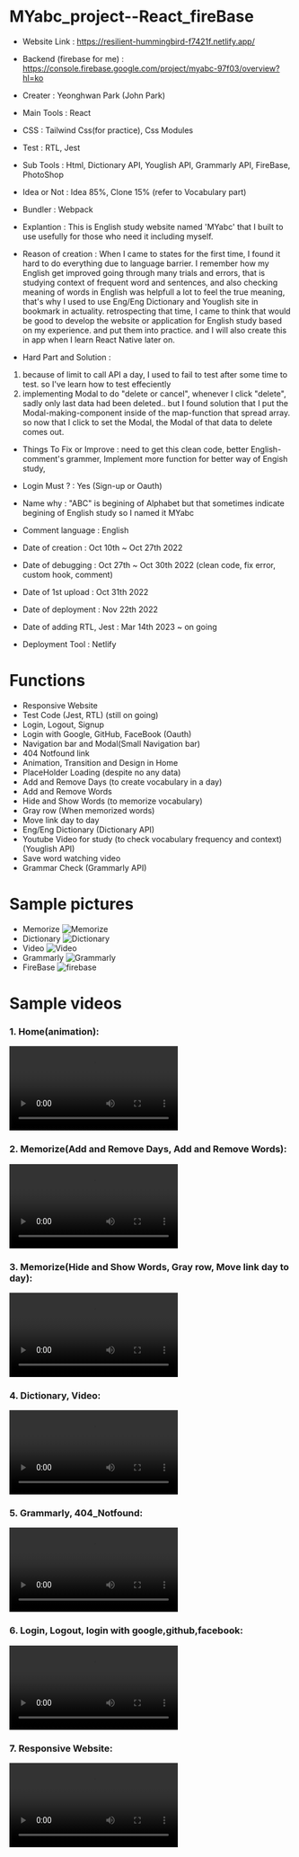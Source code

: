 # MYabc_project--React_fireBase

- Website Link : https://resilient-hummingbird-f7421f.netlify.app/
- Backend (firebase for me) : https://console.firebase.google.com/project/myabc-97f03/overview?hl=ko

- Creater : Yeonghwan Park (John Park)
- Main Tools : React
- CSS : Tailwind Css(for practice), Css Modules
- Test : RTL, Jest
- Sub Tools : Html, Dictionary API, Youglish API, Grammarly API, FireBase, PhotoShop
- Idea or Not : Idea 85%, Clone 15% (refer to Vocabulary part)
- Bundler : Webpack
- Explantion :
  This is English study website named 'MYabc' that I built to use usefully for those who need it including myself.
- Reason of creation :
  When I came to states for the first time, I found it hard to do everything due to language barrier.
  I remember how my English get improved going through many trials and errors, that is studying context of frequent word and sentences,
  and also checking meaning of words in English was helpfull a lot to feel the true meaning,
  that's why I used to use Eng/Eng Dictionary and Youglish site in bookmark in actuality.
  retrospecting that time, I came to think that would be good to develop the website or application for English study based on my experience.
  and put them into practice. and I will also create this in app when I learn React Native later on.
- Hard Part and Solution :

1. because of limit to call API a day, I used to fail to test after some time to test. so I've learn how to test effeciently
2. implementing Modal to do "delete or cancel", whenever I click "delete", sadly only last data had been deleted.. but I found solution that I put the Modal-making-component inside of the map-function that spread array. so now that I click to set the Modal, the Modal of that data to delete comes out.

- Things To Fix or Improve : need to get this clean code, better English-comment's grammer, Implement more function for better way of Engish study,
- Login Must ? : Yes (Sign-up or Oauth)
- Name why : "ABC" is begining of Alphabet but that sometimes indicate begining of English study so I named it MYabc

- Comment language : English

- Date of creation : Oct 10th ~ Oct 27th 2022
- Date of debugging : Oct 27th ~ Oct 30th 2022 (clean code, fix error, custom hook, comment)
- Date of 1st upload : Oct 31th 2022
- Date of deployment : Nov 22th 2022
- Date of adding RTL, Jest : Mar 14th 2023 ~ on going
- Deployment Tool : Netlify

# Functions

- Responsive Website
- Test Code (Jest, RTL) (still on going)
- Login, Logout, Signup
- Login with Google, GitHub, FaceBook (Oauth)
- Navigation bar and Modal(Small Navigation bar)
- 404 Notfound link
- Animation, Transition and Design in Home
- PlaceHolder Loading (despite no any data)
- Add and Remove Days (to create vocabulary in a day)
- Add and Remove Words
- Hide and Show Words (to memorize vocabulary)
- Gray row (When memorized words)
- Move link day to day
- Eng/Eng Dictionary (Dictionary API)
- Youtube Video for study (to check vocabulary frequency and context) (Youglish API)
- Save word watching video
- Grammar Check (Grammarly API)

# Sample pictures

- Memorize
  ![Memorize](https://user-images.githubusercontent.com/106279616/199054212-1bd8130e-eea3-464c-a9c7-da1cda89983f.png)
- Dictionary
  ![Dictionary](https://user-images.githubusercontent.com/106279616/199054242-e7c3554e-a9b0-4a60-b113-b24017c0c362.png)
- Video
  ![Video](https://user-images.githubusercontent.com/106279616/199054266-3fd627b8-f399-47ab-9b14-1deb5df008f6.png)
- Grammarly
  ![Grammarly](https://user-images.githubusercontent.com/106279616/199054283-a6dfca30-ce8d-4cd6-babc-0eed9f2385ee.png)
- FireBase
  ![firebase](https://user-images.githubusercontent.com/106279616/199058144-14c6f042-3f23-4962-8616-5ba56c891354.jpg)

# Sample videos

<h3> 1. Home(animation): </h3>
<video src="https://user-images.githubusercontent.com/106279616/199087744-cd8b906d-ba6b-428e-8883-91c2e21b4265.mp4"></video>
<h3> 2. Memorize(Add and Remove Days, Add and Remove Words): </h3>
<video src="https://user-images.githubusercontent.com/106279616/199088027-eb52e16f-ce96-494d-88b2-f9147a9da9ca.mp4"></video>
<h3> 3. Memorize(Hide and Show Words, Gray row, Move link day to day): </h3>
<video src="https://user-images.githubusercontent.com/106279616/199088111-e918ee2c-9519-4da1-9b67-410800fd6096.mp4"></video>
<h3> 4. Dictionary, Video: </h3>
<video src="https://user-images.githubusercontent.com/106279616/199088254-461b05ad-fa3b-4fca-b823-797412cdb5c0.mp4"></video>
<h3> 5. Grammarly, 404_Notfound: </h3>
<video src="https://user-images.githubusercontent.com/106279616/199088297-e9049d25-520a-46d0-a640-0248ff0ca84f.mp4"></video>
<h3> 6. Login, Logout, login with google,github,facebook: </h3>
<video src="https://user-images.githubusercontent.com/106279616/199088453-87a07fe3-7c62-4490-b6f6-faa98385ad9c.mp4"></video>
<h3> 7. Responsive Website: </h3>
<video src="https://user-images.githubusercontent.com/106279616/199088711-705eb95a-1dd4-48f5-8047-a7056816f86d.mp4"></video>
